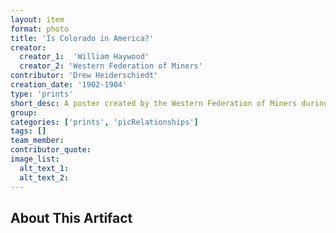 ```yaml
---
layout: item
format: photo
title: 'Is Colorado in America?'
creator: 
  creator_1:  'William Haywood'
  creator_2: 'Western Federation of Miners'
contributor: 'Drew Heiderschiedt'
creation_date: '1902-1904'
type: 'prints'
short_desc: A poster created by the Western Federation of Miners during the Colorado Labor Wars concerning agitation in Telluride, Colorado for better working conditions, wages, etc. that was violently suppressed by local state institutions, especially police.
group: 
categories: ['prints', 'picRelationships'] 
tags: []
team_member: 
contributor_quote: 
image_list: 
  alt_text_1: 
  alt_text_2: 
---
```

## About This Artifact

